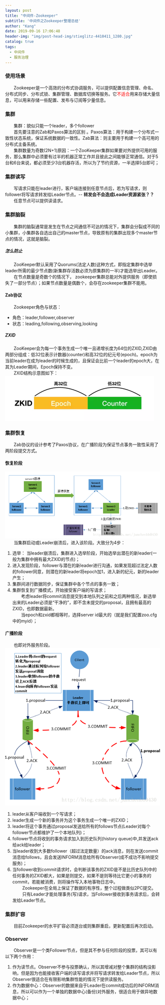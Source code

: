```yaml
---
layout: post
title: "中间件-Zookeeper"
subtitle: '中间件之Zookeeper整理总结'
author: "Kang"
date: 2019-09-16 17:06:48
header-img: "img/post-head-img/stieglitz-4410411_1280.jpg"
catalog: true
tags:
  - 中间件
  - 服务治理
---
```

### 使用场景

&emsp;&emsp;Zookeeper是一个高效的分布式协调服务，可以提供配置信息管理、命名、分布式同步、分布式锁、集群管理、数据库切换等服务。它<font color="red">不适合</font>用来存储大量信息，可以用来存储一些配置、发布与订阅等少量信息。  

### 集群
&emsp;&emsp;集群：貌似只能一个leader，多个follower  
&emsp;&emsp;首先要注意的Zab和Paxos算法的区别 。Paxos算法：用于构建一个分布式一致性状态系统，保证系统数据的一致性。Zab算法：则主要用于构建一个高可用的分布式主备系统。  
&emsp;&emsp;集群数量为奇数(2N+1)原因：一个ZooKeeper集群如果要对外提供可用的服务，那么集群中必须要有过半的机器正常工作并且彼此之间能够正常通信。对于5台和6台来说，都必须至少3台机器存活，所以为了节约资源，一半选择5台即可；  

### 集群读写
&emsp;&emsp;写请求只能在leader进行，客户端连接到任意节点后，若为写请求，则follower将写请求转发给Leader节点。-- **转发会不会造成Leader资源紧张？？**     
&emsp;&emsp;任意节点可以提供读请求。   


### 集群脑裂
&emsp;&emsp;集群的脑裂通常是发生在节点之间通信不可达的情况下，集群会分裂成不同的小集群，小集群各自选出自己的master节点，导致原有的集群出现多个master节点的情况，这就是脑裂。
##### 怎么防止
&emsp;&emsp;ZooKeeper默认采用了Quorums(法定人数)这种方式，即指定集群中选举leader所需的最少节点数(新集群存活数必须为原集群的一半)才能选举出Leader。  
&emsp;&emsp;在节点数量是奇数个的情况下， zookeeper集群总能对外提供服务（即使损失了一部分节点）；如果节点数量是偶数个，会存在zookeeper集群不能用。   


#### Zab协议
&emsp;&emsp;Zookeeper角色与状态：
- 角色：leader,follower,observer
- 状态：leading,following,observing,looking

##### ZXID
&emsp;&emsp;ZooKeeper会为每一个事务生成一个唯一且递增长度为64位的ZXID,ZXID由两部分组成：低32位表示计数器(counter)和高32位的纪元号(epoch)。epoch为当前leader在成为leader的时候生成的，且保证会比前一个leader的epoch大，在其为Leader期间，Epoch保持不变。  
&emsp;&emsp;ZXID结构示意图如下：   
![ZXID结构示意图](https://raw.githubusercontent.com/kangzhihu/images/master/zookeeper-ZXID.png)     

### 集群恢复
&emsp;&emsp;Zab协议的设计参考了Paxos协议，在广播阶段为保证节点事务一致性采用了两阶段提交方式。 
#### 恢复阶段
![Zookeeper崩溃恢复](https://raw.githubusercontent.com/kangzhihu/images/master/zookeeper-zab%E5%B4%A9%E6%BA%83%E6%81%A2%E5%A4%8D.png)   
&emsp;&emsp;当集群启动或Leader崩溃后，进入该阶段。大致分为4步：    
1. 选举： 当leader崩溃后，集群进入选举阶段，开始选举出潜在的新leader(一般为集群中拥有最大ZXID的节点)；  
2. 进入发现阶段，follower与潜在的新leader进行沟通，如果发现超过法定人数的follower同意，则潜在的新leader将epoch加1，进入新的纪元，新的leader产生；
3. 集群间进行数据同步，保证集群中各个节点的事务一致；
4. 集群恢复到广播模式，开始接受客户端的写请求；  
&emsp;&emsp;考虑leader将commit消息提交到本地队列之前和之后两种情况，新选举出来的Leader必须是“干净的”，即不含未提交的proposal，且拥有最高的ZXID，也即数据最新。  
&emsp;&emsp;当epoch和zxid都相等时，选择server id最大的（就是我们配置zoo.cfg中的myid）；   



#### 广播阶段 
&emsp;&emsp;也即对外服务阶段。   
![ZAB广播示例](https://raw.githubusercontent.com/kangzhihu/images/master/zookeeper-zab%E5%8D%8F%E8%AE%AE%E5%B9%BF%E6%92%AD.png)   
1. leader从客户端收到一个写请求；  
2. leader生成一个新的事务并为这个事务生成一个唯一的ZXID；  
3. leader将这个事务通过proposal发送给所有的follows节点(Leader对每个follower节点都维护了一个本地队列)；  
4. follower节点将收到的事务请求加入到历史队列(history queue)中,并发送ack给ack给leader；  
5. 当leader收到大多数follower（超过法定数量）的ack消息，则在发送commit消息给follows，且会发送INFORM消息给所有Observer(成不成功不影响提交服务)；  
6. 当follower收到commit请求时，会判断该事务的ZXID是不是比历史队列中的任何事务的ZXID都大，如果是则提交，如果不是则等待比它更小的事务的commit，若能被消费，则将操作写入本地事物日志中。  
&emsp;&emsp; Zookeeper在全局上保证了数据的有序性，整个过程做类似2PC提交。    
&emsp;&emsp; 只有Leader才能处理事务(写)请求，当Follower接收到事务请求后，会转发给Leader节点。    

### 集群扩容
&emsp;&emsp;目前Zookeeper的水平扩容必须逐台或则集群重启，更新配置后再次启动。  

### Observer
&emsp;&emsp;Observer是一个类Follower节点，但是其不参与任何阶段的投票，其可以有以下两个作用：  
1. 作为读节点。Observer不参与投票确认，所以其增减对整个集群的结构没影响，但是因为也能接收客户端的读写请求并将写请求转发给Leader节点，所以Observer很适合在有限影响集群性能的情况下提供读服务。  
2. 作为数据中心：Observer的数据来自于Leader在commit成功后的INFORM消息，所以可以作为一个单独的数据中心(备份)对外服务，很适合用于做异地数据中心；  


  
